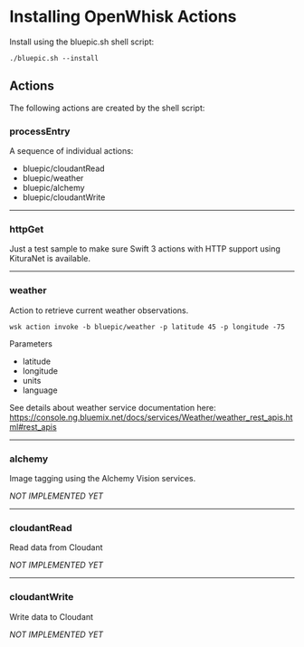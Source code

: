 # Installing OpenWhisk Actions

Install using the bluepic.sh shell script:

```./bluepic.sh --install``` 

## Actions

The following actions are created by the shell script:

### processEntry

A sequence of individual actions: 
* bluepic/cloudantRead
* bluepic/weather
* bluepic/alchemy
* bluepic/cloudantWrite

---

### httpGet

Just a test sample to make sure Swift 3 actions with HTTP support using KituraNet is available.


---
### weather 

Action to retrieve current weather observations.  

```wsk action invoke -b bluepic/weather -p latitude 45 -p longitude -75```

Parameters

* latitude
* longitude
* units
* language

See details about weather service documentation here: https://console.ng.bluemix.net/docs/services/Weather/weather_rest_apis.html#rest_apis 

---
### alchemy

Image tagging using the Alchemy Vision services. 

*NOT IMPLEMENTED YET*

---
### cloudantRead

Read data from Cloudant

*NOT IMPLEMENTED YET*

---
### cloudantWrite

Write data to Cloudant

*NOT IMPLEMENTED YET*